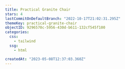```yaml
---
title: Practical Granite Chair
stars: 4
lastCommitOnDefaultBranch: "2022-10-17T21:02:31.295Z"
themeKey: practical-granite-chair
objectID: 9296570c-5956-430d-b611-132cf545f100
categories:
  css:
    - tailwind
  ssg:
    - html

createdAt: "2023-05-08T12:37:03.360Z"
---
```

